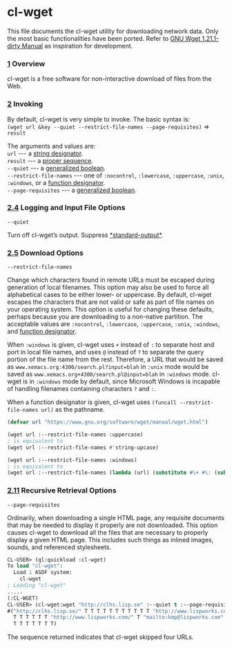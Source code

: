# cl-wget

This file documents the cl-wget utility for downloading network data.
Only the most basic functionalities have been ported.
Refer to [GNU Wget 1.21.1-dirty Manual](https://www.gnu.org/software/wget/manual/wget.html) as inspiration for development.

### [1](https://www.gnu.org/software/wget/manual/wget.html#Overview) Overview

cl-wget is a free software for non-interactive download of files from the Web.

### [2](https://www.gnu.org/software/wget/manual/wget.html#Invoking) Invoking

By default, cl-wget is very simple to invoke. The basic syntax is:  
`(wget url &key --quiet --restrict-file-names --page-requisites)` => `result`

The arguments and values are:  
`url` --- a [string designator](http://www.lispworks.com/documentation/lw50/CLHS/Body/26_glo_s.htm#string_designator).  
`result` --- a [proper sequence](http://clhs.lisp.se/Body/26_glo_p.htm#proper_sequence).  
`--quiet` --- a [generalized boolean](http://www.lispworks.com/documentation/lw50/CLHS/Body/26_glo_g.htm#generalized_boolean).  
`--restrict-file-names` --- one of `:nocontrol`, `:lowercase`, `:uppercase`, `:unix`, `:windows`, or a [function designator](http://clhs.lisp.se/Body/26_glo_f.htm#function_designator).  
`--page-requisites` --- a [generalized boolean](http://www.lispworks.com/documentation/lw50/CLHS/Body/26_glo_g.htm#generalized_boolean).  

### [2.4](https://www.gnu.org/software/wget/manual/wget.html#Logging-and-Input-File-Options) Logging and Input File Options

`--quiet` 
 
Turn off cl-wget’s output. Suppress [\*standard-output\*](http://clhs.lisp.se/Body/26_glo_s.htm#standard_output).

### [2.5](https://www.gnu.org/software/wget/manual/wget.html#Download-Options) Download Options

`--restrict-file-names`

Change which characters found in remote URLs must be escaped during generation of local filenames.
This option may also be used to force all alphabetical cases to be either lower- or uppercase.
By default, cl-wget escapes the characters that are not valid or safe as part of file names on your operating system.
This option is useful for changing these defaults, perhaps because you are downloading to a non-native partition.
The acceptable values are `:nocontrol`, `:lowercase`, `:uppercase`, `:unix`, `:windows`, and [function designator](http://clhs.lisp.se/Body/26_glo_f.htm#function_designator).

When `:windows` is given, cl-wget uses `+` instead of `:` to separate host and port in local file names, and uses `@` instead of `?` to separate the query portion of the file name from the rest.
Therefore, a URL that would be saved as `www.xemacs.org:4300/search.pl?input=blah` in `:unix` mode would be saved as `www.xemacs.org+4300/search.pl@input=blah` in `:windows` mode.
cl-wget is in `:windows` mode by default, since Microsoft Windows is incapable of handling filenames containing characters `?` and `:`.

When a function designator is given, cl-wget uses `(funcall --restrict-file-names url)` as the pathname.
```cl
(defvar url "https://www.gnu.org/software/wget/manual/wget.html")
```
```cl
(wget url :--restrict-file-names :uppercase)
; is equivalent to
(wget url :--restrict-file-names #'string-upcase)
```
```cl
(wget url :--restrict-file-names :windows)
; is equivalent to
(wget url :--restrict-file-names (lambda (url) (substitute #\+ #\: (substitute #\@ #\? url))))
```

### [2.11](https://www.gnu.org/software/wget/manual/wget.html#Recursive-Retrieval-Options) Recursive Retrieval Options

`--page-requisites`

Ordinarily, when downloading a single HTML page, any requisite documents that may be needed to display it properly are not downloaded.
This option causes cl-wget to download all the files that are necessary to properly display a given HTML page.
This includes such things as inlined images, sounds, and referenced stylesheets.
```cl
CL-USER> (ql:quickload :cl-wget)
To load "cl-wget":
  Load 1 ASDF system:
    cl-wget
; Loading "cl-wget"
.....
(:CL-WGET)
CL-USER> (cl-wget:wget "http://clhs.lisp.se" :--quiet t :--page-requisites t)
#("http://clhs.lisp.se/" T T T T T T T T T T T "http://www.lispworks.com/" T T
  T T T T T T "http://www.lispworks.com/" T "mailto:kmp@lispworks.com" T T T T
  T T T T T T T)
```
The sequence returned indicates that cl-wget skipped four URLs.

